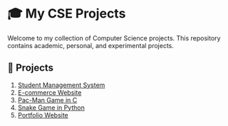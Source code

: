 # 🎓 My CSE Projects

Welcome to my collection of Computer Science projects.
This repository contains academic, personal, and experimental projects.

## 📂 Projects
1. [Student Management System](./student-management-system)
2. [E-commerce Website](./ecommerce-website)
3. [Pac-Man Game in C](./pacman-game-c)
4. [Snake Game in Python](./snake-game-python)
5. [Portfolio Website](./portfolio-website)
